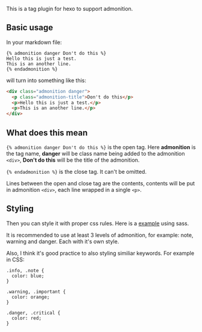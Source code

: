This is a tag plugin for hexo to support admonition.

## Basic usage

In your markdown file:

```
{% admonition danger Don't do this %}
Hello this is just a test.
This is an another line.
{% endadmonition %}
```

will turn into something like this:

```html
<div class="admonition danger">
  <p class="admonition-title">Don't do this</p>
  <p>Hello this is just a test.</p>
  <p>This is an another line.</p>
</div>
```

## What does this mean

`{% admonition danger Don't do this %}` is the open tag. Here **admonition** is the tag name, **danger** will be class name being added to the admonition `<div>`, **Don't do this** will be the title of the admonition.

`{% endadmonition %}` is the close tag. It can't be omitted.

Lines between the open and close tag are the contents, contents will be put in admonition `<div>`, each line wrapped in a single `<p>`.

## Styling

Then you can style it with proper css rules. Here is a [example][zxcvb-admonition] using sass.

It is recommended to use at least 3 levels of admonition, for example: note, warning and danger. Each with it's own style.

Also, I think it's good practice to also styling similiar keywords. For example in CSS:

```
.info, .note {
  color: blue;
}

.warning, .important {
  color: orange;
}

.danger, .critical {
  color: red;
}
```

[zxcvb-admonition]: https://github.com/haishanh/hexo-theme-zxcvb/blob/master/source/_scss/_admonition.scss